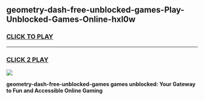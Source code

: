 
## geometry-dash-free-unblocked-games-Play-Unblocked-Games-Online-hxl0w
<h3>
<a href="https://premium76.site?title=geometry-dash-free-unblocked-games&ref=25A">CLICK TO PLAY</a></h3>
<hr>

<h3>
<a href="https://premium76.site?title=geometry-dash-free-unblocked-games&ref=25A">CLICK 2 PLAY</a>
  
</h3>

<a href="https://premium76.site?title=geometry-dash-free-unblocked-games&ref=25A"><img src="https://clearcache.store/games.png"></a>


**geometry-dash-free-unblocked-games games unblocked: Your Gateway to Fun and Accessible Online Gaming**

